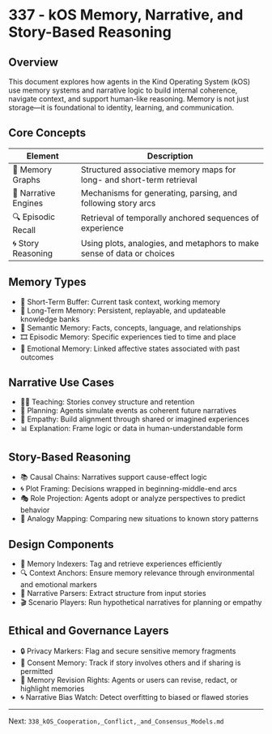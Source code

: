 # 337 - kOS Memory, Narrative, and Story-Based Reasoning

## Overview
This document explores how agents in the Kind Operating System (kOS) use memory systems and narrative logic to build internal coherence, navigate context, and support human-like reasoning. Memory is not just storage—it is foundational to identity, learning, and communication.

## Core Concepts
| Element            | Description                                                                 |
|--------------------|-----------------------------------------------------------------------------|
| 🧠 Memory Graphs     | Structured associative memory maps for long- and short-term retrieval        |
| 📖 Narrative Engines | Mechanisms for generating, parsing, and following story arcs                 |
| 🔍 Episodic Recall   | Retrieval of temporally anchored sequences of experience                    |
| 🌀 Story Reasoning   | Using plots, analogies, and metaphors to make sense of data or choices      |

## Memory Types
- 🧠 Short-Term Buffer: Current task context, working memory
- 💾 Long-Term Memory: Persistent, replayable, and updateable knowledge banks
- 🧭 Semantic Memory: Facts, concepts, language, and relationships
- 🎞️ Episodic Memory: Specific experiences tied to time and place
- 🧬 Emotional Memory: Linked affective states associated with past outcomes

## Narrative Use Cases
- 🧑‍🏫 Teaching: Stories convey structure and retention
- 🧠 Planning: Agents simulate events as coherent future narratives
- 🤝 Empathy: Build alignment through shared or imagined experiences
- 📊 Explanation: Frame logic or data in human-understandable form

## Story-Based Reasoning
- 📚 Causal Chains: Narratives support cause-effect logic
- 🌀 Plot Framing: Decisions wrapped in beginning-middle-end arcs
- 🎭 Role Projection: Agents adopt or analyze perspectives to predict behavior
- 🧠 Analogy Mapping: Comparing new situations to known story patterns

## Design Components
- 📂 Memory Indexers: Tag and retrieve experiences efficiently
- 🔍 Context Anchors: Ensure memory relevance through environmental and emotional markers
- 🧾 Narrative Parsers: Extract structure from input stories
- 🎬 Scenario Players: Run hypothetical narratives for planning or empathy

## Ethical and Governance Layers
- 🔒 Privacy Markers: Flag and secure sensitive memory fragments
- 📜 Consent Memory: Track if story involves others and if sharing is permitted
- 🧠 Memory Revision Rights: Agents or users can revise, redact, or highlight memories
- 🌀 Narrative Bias Watch: Detect overfitting to biased or flawed stories

---
Next: `338_kOS_Cooperation,_Conflict,_and_Consensus_Models.md`


